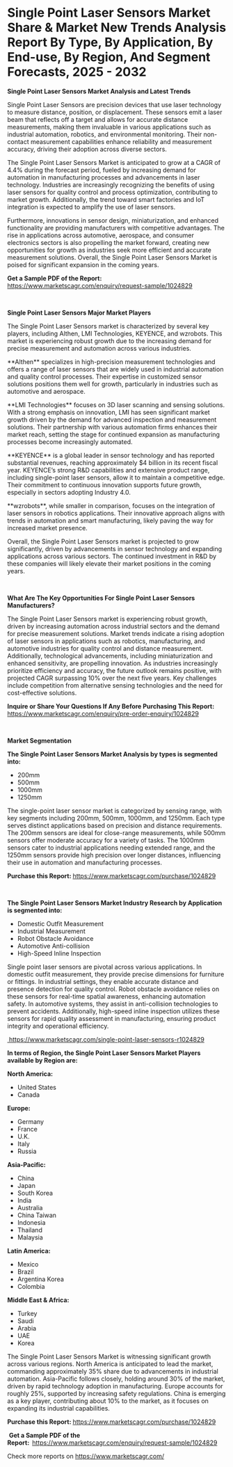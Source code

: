 <p><h1>Single Point Laser Sensors Market Share & Market New Trends Analysis Report By Type, By Application, By End-use, By Region, And Segment Forecasts, 2025 - 2032</h1></p><p><strong>Single Point Laser Sensors Market Analysis and Latest Trends</strong></p>
<p><p>Single Point Laser Sensors are precision devices that use laser technology to measure distance, position, or displacement. These sensors emit a laser beam that reflects off a target and allows for accurate distance measurements, making them invaluable in various applications such as industrial automation, robotics, and environmental monitoring. Their non-contact measurement capabilities enhance reliability and measurement accuracy, driving their adoption across diverse sectors.</p><p>The Single Point Laser Sensors Market is anticipated to grow at a CAGR of 4.4% during the forecast period, fueled by increasing demand for automation in manufacturing processes and advancements in laser technology. Industries are increasingly recognizing the benefits of using laser sensors for quality control and process optimization, contributing to market growth. Additionally, the trend toward smart factories and IoT integration is expected to amplify the use of laser sensors.</p><p>Furthermore, innovations in sensor design, miniaturization, and enhanced functionality are providing manufacturers with competitive advantages. The rise in applications across automotive, aerospace, and consumer electronics sectors is also propelling the market forward, creating new opportunities for growth as industries seek more efficient and accurate measurement solutions. Overall, the Single Point Laser Sensors Market is poised for significant expansion in the coming years.</p></p>
<p><strong>Get a Sample PDF of the Report:&nbsp;</strong> <a href="https://www.marketscagr.com/enquiry/request-sample/1024829?utm_campaign=2945&utm_medium=2&utm_source=Github&utm_content=ia&utm_term=08032025&utm_id=single-point-laser-sensors">https://www.marketscagr.com/enquiry/request-sample/1024829</a></p>
<p>&nbsp;</p>
<p><strong>Single Point Laser Sensors Major Market Players</strong></p>
<p><p>The Single Point Laser Sensors market is characterized by several key players, including Althen, LMI Technologies, KEYENCE, and wzrobots. This market is experiencing robust growth due to the increasing demand for precise measurement and automation across various industries.</p><p>**Althen** specializes in high-precision measurement technologies and offers a range of laser sensors that are widely used in industrial automation and quality control processes. Their expertise in customized sensor solutions positions them well for growth, particularly in industries such as automotive and aerospace.</p><p>**LMI Technologies** focuses on 3D laser scanning and sensing solutions. With a strong emphasis on innovation, LMI has seen significant market growth driven by the demand for advanced inspection and measurement solutions. Their partnership with various automation firms enhances their market reach, setting the stage for continued expansion as manufacturing processes become increasingly automated.</p><p>**KEYENCE** is a global leader in sensor technology and has reported substantial revenues, reaching approximately $4 billion in its recent fiscal year. KEYENCE’s strong R&D capabilities and extensive product range, including single-point laser sensors, allow it to maintain a competitive edge. Their commitment to continuous innovation supports future growth, especially in sectors adopting Industry 4.0.</p><p>**wzrobots**, while smaller in comparison, focuses on the integration of laser sensors in robotics applications. Their innovative approach aligns with trends in automation and smart manufacturing, likely paving the way for increased market presence.</p><p>Overall, the Single Point Laser Sensors market is projected to grow significantly, driven by advancements in sensor technology and expanding applications across various sectors. The continued investment in R&D by these companies will likely elevate their market positions in the coming years.</p></p>
<p>&nbsp;</p>
<p><strong>What Are The Key Opportunities For Single Point Laser Sensors Manufacturers?</strong></p>
<p><p>The Single Point Laser Sensors market is experiencing robust growth, driven by increasing automation across industrial sectors and the demand for precise measurement solutions. Market trends indicate a rising adoption of laser sensors in applications such as robotics, manufacturing, and automotive industries for quality control and distance measurement. Additionally, technological advancements, including miniaturization and enhanced sensitivity, are propelling innovation. As industries increasingly prioritize efficiency and accuracy, the future outlook remains positive, with projected CAGR surpassing 10% over the next five years. Key challenges include competition from alternative sensing technologies and the need for cost-effective solutions.</p></p>
<p><strong>Inquire or Share Your Questions If Any Before Purchasing This Report:</strong> <a href="https://www.marketscagr.com/enquiry/pre-order-enquiry/1024829?utm_campaign=2945&utm_medium=2&utm_source=Github&utm_content=ia&utm_term=08032025&utm_id=single-point-laser-sensors">https://www.marketscagr.com/enquiry/pre-order-enquiry/1024829</a></p>
<p>&nbsp;</p>
<p><strong>Market Segmentation</strong></p>
<p><strong>The Single Point Laser Sensors Market Analysis by types is segmented into:</strong></p>
<p><ul><li>200mm</li><li>500mm</li><li>1000mm</li><li>1250mm</li></ul></p>
<p><p>The single-point laser sensor market is categorized by sensing range, with key segments including 200mm, 500mm, 1000mm, and 1250mm. Each type serves distinct applications based on precision and distance requirements. The 200mm sensors are ideal for close-range measurements, while 500mm sensors offer moderate accuracy for a variety of tasks. The 1000mm sensors cater to industrial applications needing extended range, and the 1250mm sensors provide high precision over longer distances, influencing their use in automation and manufacturing processes.</p></p>
<p><strong>Purchase this Report:&nbsp;</strong><a href="https://www.marketscagr.com/purchase/1024829?utm_campaign=2945&utm_medium=2&utm_source=Github&utm_content=ia&utm_term=08032025&utm_id=single-point-laser-sensors">https://www.marketscagr.com/purchase/1024829</a></p>
<p>&nbsp;</p>
<p><strong>The Single Point Laser Sensors Market Industry Research by Application is segmented into:</strong></p>
<p><ul><li>Domestic Outfit Measurement</li><li>Industrial Measurement</li><li>Robot Obstacle Avoidance</li><li>Automotive Anti-collision</li><li>High-Speed Inline Inspection</li></ul></p>
<p><p>Single point laser sensors are pivotal across various applications. In domestic outfit measurement, they provide precise dimensions for furniture or fittings. In industrial settings, they enable accurate distance and presence detection for quality control. Robot obstacle avoidance relies on these sensors for real-time spatial awareness, enhancing automation safety. In automotive systems, they assist in anti-collision technologies to prevent accidents. Additionally, high-speed inline inspection utilizes these sensors for rapid quality assessment in manufacturing, ensuring product integrity and operational efficiency.</p></p>
<p><a href="https://www.marketscagr.com/single-point-laser-sensors-r1024829?utm_campaign=2945&utm_medium=2&utm_source=Github&utm_content=ia&utm_term=08032025&utm_id=single-point-laser-sensors">&nbsp;https://www.marketscagr.com/single-point-laser-sensors-r1024829</a></p>
<p><strong>In terms of Region, the Single Point Laser Sensors Market Players available by Region are:</strong></p>
<p>
    <p> <strong> North America: </strong>
        <ul>
            <li>United States</li>
            <li>Canada</li>
        </ul>
        </p> 
    <p> <strong> Europe: </strong>
        <ul>
            <li>Germany</li>
            <li>France</li>
            <li>U.K.</li>
            <li>Italy</li>
            <li>Russia</li>
        </ul>
        </p> 
    <p> <strong> Asia-Pacific: </strong>
        <ul>
            <li>China</li>
            <li>Japan</li>
            <li>South Korea</li>
            <li>India</li>
            <li>Australia</li>
            <li>China Taiwan</li>
            <li>Indonesia</li>
            <li>Thailand</li>
            <li>Malaysia</li>
        </ul>
        </p> 
    <p> <strong> Latin America: </strong>
        <ul>
            <li>Mexico</li>
            <li>Brazil</li>
            <li>Argentina Korea</li>
            <li>Colombia</li>
        </ul>
        </p> 
    <p> <strong> Middle East & Africa: </strong>
        <ul>
            <li>Turkey</li>
            <li>Saudi</li>
            <li>Arabia</li>
            <li>UAE</li>
            <li>Korea</li>
        </ul>
    </p>
    </p>
<p><p>The Single Point Laser Sensors Market is witnessing significant growth across various regions. North America is anticipated to lead the market, commanding approximately 35% share due to advancements in industrial automation. Asia-Pacific follows closely, holding around 30% of the market, driven by rapid technology adoption in manufacturing. Europe accounts for roughly 25%, supported by increasing safety regulations. China is emerging as a key player, contributing about 10% to the market, as it focuses on expanding its industrial capabilities.</p></p>
<p><strong>Purchase this Report: </strong><a href="https://www.marketscagr.com/purchase/1024829?utm_campaign=2945&utm_medium=2&utm_source=Github&utm_content=ia&utm_term=08032025&utm_id=single-point-laser-sensors">https://www.marketscagr.com/purchase/1024829</a></p>
<p>&nbsp;<strong>Get a Sample PDF of the Report:&nbsp;&nbsp;</strong><a href="https://www.marketscagr.com/enquiry/request-sample/1024829?utm_campaign=2945&utm_medium=2&utm_source=Github&utm_content=ia&utm_term=08032025&utm_id=single-point-laser-sensors">https://www.marketscagr.com/enquiry/request-sample/1024829</a></p>
<p><strong></strong></p>
<p>Check more reports on <a href="https://www.marketscagr.com/?utm_campaign=2945&utm_medium=2&utm_source=Github&utm_content=ia&utm_term=08032025&utm_id=single-point-laser-sensors">https://www.marketscagr.com/</a></p>